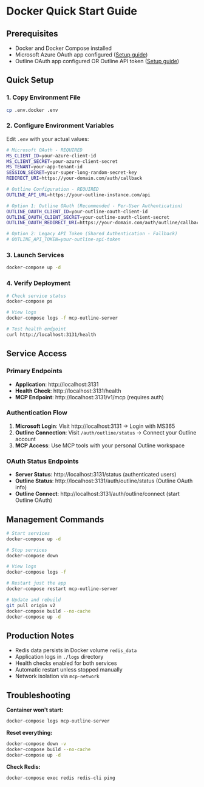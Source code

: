 # Docker Quick Start Guide

## Prerequisites
- Docker and Docker Compose installed
- Microsoft Azure OAuth app configured ([Setup guide](./OAUTH_SETUP.md))
- Outline OAuth app configured OR Outline API token ([Setup guide](./OUTLINE_OAUTH_SETUP.md))

## Quick Setup

### 1. Copy Environment File
```bash
cp .env.docker .env
```

### 2. Configure Environment Variables
Edit `.env` with your actual values:
```bash
# Microsoft OAuth - REQUIRED
MS_CLIENT_ID=your-azure-client-id
MS_CLIENT_SECRET=your-azure-client-secret
MS_TENANT=your-app-tenant-id
SESSION_SECRET=your-super-long-random-secret-key
REDIRECT_URI=https://your-domain.com/auth/callback

# Outline Configuration - REQUIRED
OUTLINE_API_URL=https://your-outline-instance.com/api

# Option 1: Outline OAuth (Recommended - Per-User Authentication)
OUTLINE_OAUTH_CLIENT_ID=your-outline-oauth-client-id
OUTLINE_OAUTH_CLIENT_SECRET=your-outline-oauth-client-secret
OUTLINE_OAUTH_REDIRECT_URI=https://your-domain.com/auth/outline/callback

# Option 2: Legacy API Token (Shared Authentication - Fallback)
# OUTLINE_API_TOKEN=your-outline-api-token
```

### 3. Launch Services
```bash
docker-compose up -d
```

### 4. Verify Deployment
```bash
# Check service status
docker-compose ps

# View logs
docker-compose logs -f mcp-outline-server

# Test health endpoint
curl http://localhost:3131/health
```

## Service Access

### Primary Endpoints
- **Application**: http://localhost:3131
- **Health Check**: http://localhost:3131/health  
- **MCP Endpoint**: http://localhost:3131/v1/mcp (requires auth)

### Authentication Flow
1. **Microsoft Login**: Visit http://localhost:3131 → Login with MS365
2. **Outline Connection**: Visit `/auth/outline/status` → Connect your Outline account
3. **MCP Access**: Use MCP tools with your personal Outline workspace

### OAuth Status Endpoints
- **Server Status**: http://localhost:3131/status (authenticated users)
- **Outline Status**: http://localhost:3131/auth/outline/status (Outline OAuth info)
- **Outline Connect**: http://localhost:3131/auth/outline/connect (start Outline OAuth)

## Management Commands

```bash
# Start services
docker-compose up -d

# Stop services  
docker-compose down

# View logs
docker-compose logs -f

# Restart just the app
docker-compose restart mcp-outline-server

# Update and rebuild
git pull origin v2
docker-compose build --no-cache
docker-compose up -d
```

## Production Notes

- Redis data persists in Docker volume `redis_data`
- Application logs in `./logs` directory
- Health checks enabled for both services
- Automatic restart unless stopped manually
- Network isolation via `mcp-network`

## Troubleshooting

**Container won't start:**
```bash
docker-compose logs mcp-outline-server
```

**Reset everything:**
```bash
docker-compose down -v
docker-compose build --no-cache  
docker-compose up -d
```

**Check Redis:**
```bash
docker-compose exec redis redis-cli ping
```